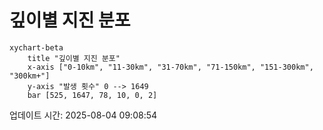 # 깊이별 지진 분포

```mermaid
xychart-beta
    title "깊이별 지진 분포"
    x-axis ["0-10km", "11-30km", "31-70km", "71-150km", "151-300km", "300km+"]
    y-axis "발생 횟수" 0 --> 1649
    bar [525, 1647, 78, 10, 0, 2]
```

업데이트 시간: 2025-08-04 09:08:54
